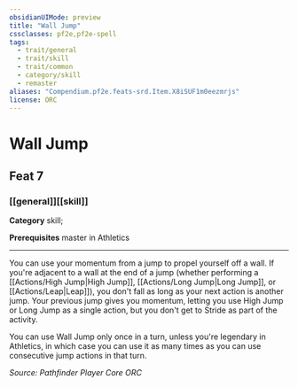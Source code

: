 ```yaml
---
obsidianUIMode: preview
title: "Wall Jump"
cssclasses: pf2e,pf2e-spell
tags:
  - trait/general
  - trait/skill
  - trait/common
  - category/skill
  - remaster
aliases: "Compendium.pf2e.feats-srd.Item.X8iSUF1m0eezmrjs"
license: ORC
---
```

# Wall Jump
## Feat 7
### [[general]][[skill]]

**Category** skill; 



**Prerequisites** master in Athletics
* * *
You can use your momentum from a jump to propel yourself off a wall. If you're adjacent to a wall at the end of a jump (whether performing a [[Actions/High Jump|High Jump]], [[Actions/Long Jump|Long Jump]], or [[Actions/Leap|Leap]]), you don't fall as long as your next action is another jump. Your previous jump gives you momentum, letting you use High Jump or Long Jump as a single action, but you don't get to Stride as part of the activity.

You can use Wall Jump only once in a turn, unless you're legendary in Athletics, in which case you can use it as many times as you can use consecutive jump actions in that turn.

*Source: Pathfinder Player Core*
*ORC*